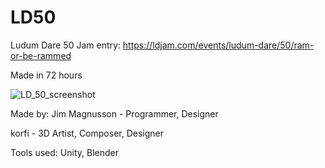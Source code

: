 # LD50
Ludum Dare 50 Jam entry: https://ldjam.com/events/ludum-dare/50/ram-or-be-rammed

Made in 72 hours

![LD_50_screenshot](https://github.com/JimMagnusson/LD50/assets/50302387/9a39a78b-d8a6-4e27-adb9-09f4d7bf522b)

Made by: Jim Magnusson - Programmer, Designer

korfi - 3D Artist, Composer, Designer


Tools used:
Unity, Blender
